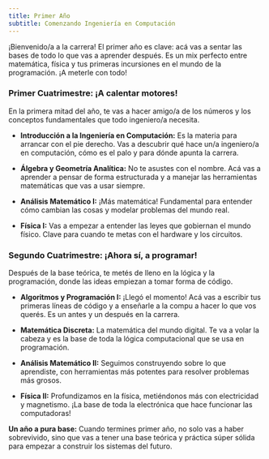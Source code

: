 ```yaml
---
title: Primer Año
subtitle: Comenzando Ingeniería en Computación
---
```


¡Bienvenido/a a la carrera! El primer año es clave: acá vas a sentar las bases de todo lo que vas a aprender después. Es un mix perfecto entre matemática, física y tus primeras incursiones en el mundo de la programación. ¡A meterle con todo!

### **Primer Cuatrimestre: ¡A calentar motores!**

En la primera mitad del año, te vas a hacer amigo/a de los números y los conceptos fundamentales que todo ingeniero/a necesita.

-   **Introducción a la Ingeniería en Computación:** Es la materia para arrancar con el pie derecho. Vas a descubrir qué hace un/a ingeniero/a en computación, cómo es el palo y para dónde apunta la carrera.

-   **Álgebra y Geometría Analítica:** No te asustes con el nombre. Acá vas a aprender a pensar de forma estructurada y a manejar las herramientas matemáticas que vas a usar siempre.

-   **Análisis Matemático I:** ¡Más matemática! Fundamental para entender cómo cambian las cosas y modelar problemas del mundo real.

-   **Física I:** Vas a empezar a entender las leyes que gobiernan el mundo físico. Clave para cuando te metas con el hardware y los circuitos.

### **Segundo Cuatrimestre: ¡Ahora sí, a programar!**

Después de la base teórica, te metés de lleno en la lógica y la programación, donde las ideas empiezan a tomar forma de código.

-   **Algoritmos y Programación I:** ¡Llegó el momento! Acá vas a escribir tus primeras líneas de código y a enseñarle a la compu a hacer lo que vos querés. Es un antes y un después en la carrera.

-   **Matemática Discreta:** La matemática del mundo digital. Te va a volar la cabeza y es la base de toda la lógica computacional que se usa en programación.

-   **Análisis Matemático II:** Seguimos construyendo sobre lo que aprendiste, con herramientas más potentes para resolver problemas más grosos.

-   **Física II:** Profundizamos en la física, metiéndonos más con electricidad y magnetismo. ¡La base de toda la electrónica que hace funcionar las computadoras!

**Un año a pura base:** Cuando termines primer año, no solo vas a haber sobrevivido, sino que vas a tener una base teórica y práctica súper sólida para empezar a construir los sistemas del futuro.
